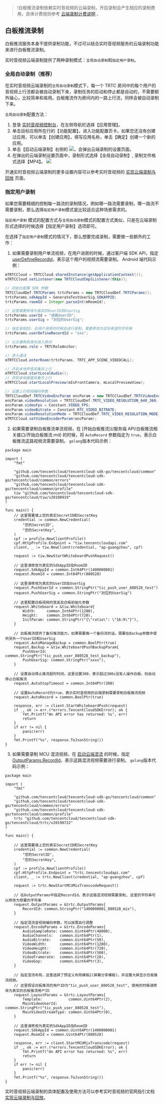 >!白板推流录制依赖实时音视频的云端录制，开启录制会产生相应的录制费用，具体计费规则参考 [云端录制计费说明](https://cloud.tencent.com/document/product/647/45892) 。

## 白板推流录制

白板推流服务本身不提供录制功能，不过可以结合实时音视频服务的云端录制功能来进行白板推流录制。

实时音视频云端录制提供了两种录制模式：`全局自动录制`和`指定用户录制`。

### 全局自动录制（推荐）

在实时音视频云端录制的`全局自动录制`模式下，每一个 TRTC 房间中的每个用户的音视频上行流都会被自动录制下来，录制任务的启动和停止都是自动的，不需要额外操心，比较简单和易用。白板推流作为房间内的一路上行流，同样会被自动录制下来。

`全局自动录制`配置方法：

1. 登录 [实时音视频控制台](https://console.cloud.tencent.com/trtc)，在左侧导航栏选择【应用管理】。
2. 单击目标应用所在行的【功能配置】，进入功能配置页卡。如果您还没有创建过应用，可以单击【创建应用】，填写应用名称，单击【确定】创建一个新的应用。
3. 单击【启动云端录制】右侧的 ![](https://main.qcloudimg.com/raw/3fc81b259baa4edf112af2f570e6d97f.png)，会弹出云端录制的设置页面。
4. 在弹出的云端录制设置页面中，录制形式选择【全局自动录制】, 录制文件格式选择【MP4】。
![](https://main.qcloudimg.com/raw/dba81d336c59f8f274bd88fd7f4b4595.png)

开通实时音视频云端录制的更多设置内容可以参考实时音视频的 [实现云端录制与回放](https://cloud.tencent.com/document/product/647/16823) 页面。

### 指定用户录制

如果您需要精细的控制每一路流的录制情况，例如哪一路流需要录制，哪一路流不需要录制，那么选择`指定用户录制`模式是比较适合这种场景需求的。

`指定用户录制` 模式的配置方式与`全局自动录制`模式的配置方式类似，只是在云端录制形式选择的时候选择【指定用户录制】选项即可。

在选择了`指定用户录制`模式的情况下，那么想要完成录制，需要做一些额外的工作：
1. 如果需要录制用户单流视频，在用户进房的时候，通过客户端 SDK API，指定 [userDefineRecordId](http://doc.qcloudtrtc.com/group__TRTCCloudDef__ios.html#adacd59ca3b1e9e5e6205a0a131a808ce)，表示这个用户的视频流需要录制。
Android 端代码示例：

```java
mTRTCCloud = TRTCCloud.sharedInstance(getApplicationContext());
mTRTCCloud.setListener(new TRTCCloudImplListener(this));

// 初始化配置 SDK 参数
TRTCCloudDef.TRTCParams trtcParams = new TRTCCloudDef.TRTCParams();
trtcParams.sdkAppId = GenerateTestUserSig.SDKAPPID;
trtcParams.roomId = Integer.parseInt(mRoomId);

// 这里需要修改为真实的UserID和UserSig
trtcParams.userId = "进房UserID";
trtcParams.userSig = "对应的UserSig";

// 指定录制ID，在用户进房的时候会进行录制，需要修改为实际希望的字符串
trtcParams.userDefineRecordId = "xxx";

// 以主播角色身份进入房间
trtcParams.role = TRTCRoleAnchor;

// 进入通话
mTRTCCloud.enterRoom(trtcParams, TRTC_APP_SCENE_VIDEOCALL);

// 开启本地声音采集并上行
mTRTCCloud.startLocalAudio();
// 开启本地画面采集并上行
mTRTCCloud.startLocalPreview(mIsFrontCamera, mLocalPreviewView);

// 设置上行视频编码参数
TRTCCloudDef.TRTCVideoEncParam encParam = new TRTCCloudDef.TRTCVideoEncParam();
encParam.videoResolution = TRTCCloudDef.TRTC_VIDEO_RESOLUTION_640_360;
encParam.videoFps = Constant.VIDEO_FPS;
encParam.videoBitrate = Constant.RTC_VIDEO_BITRATE;
encParam.videoResolutionMode = TRTCCloudDef.TRTC_VIDEO_RESOLUTION_MODE_PORTRAIT;
mTRTCCloud.setVideoEncoderParam(encParam);

```

2. 如果需要录制白板推流单流视频，在 [开始白板推流](/服务端 API/白板推流相关接口/开始白板推流.md) 的时候，将 `AutoRecord` 参数指定为 `true`，表示白板推流这路视频流需要录制。
`golang`版本代码示例：

```golang
package main

import (
	"fmt"

	"github.com/tencentcloud/tencentcloud-sdk-go/tencentcloud/common"
	"github.com/tencentcloud/tencentcloud-sdk-go/tencentcloud/common/errors"
	"github.com/tencentcloud/tencentcloud-sdk-go/tencentcloud/common/profile"
	tiw "github.com/tencentcloud/tencentcloud-sdk-go/tencentcloud/tiw/v20190919"
)

func main() {
	// 这里需要填上您的真实SecretID和SecretKey
	credential := common.NewCredential(
		"您的SecretID",
		"您的SecretKey",
	)
	cpf := profile.NewClientProfile()
	cpf.HttpProfile.Endpoint = "tiw.tencentcloudapi.com"
	client, _ := tiw.NewClient(credential, "ap-guangzhou", cpf)

	request := tiw.NewStartWhiteboardPushRequest()

	// 这里请修改为真实的SdkAppID及RoomID
	request.SdkAppId = common.Int64Ptr(1400000001)
	request.RoomId = common.Int64Ptr(880528)

	// 这里请修改为真实的UserID及UserSig
	request.PushUserId = common.StringPtr("tic_push_user_880528_test")
	request.PushUserSig = common.StringPtr("对应的UserSig")

	// 这里配置白板视频的宽高及白板初始化参数
	request.Whiteboard = &tiw.Whiteboard{
		Width:     common.Int64Ptr(1280),
		Height:    common.Int64Ptr(720),
		InitParam: common.StringPtr("{\"ratio\": \"16:9\"}"),
	}

	// 白板推流提供了备份推流能力，如果需要推一个备份流的话，需要在Backup参数中提供另外一个UserID和UserSig
	request.AutoManageBackup = common.BoolPtr(true)
	request.Backup = &tiw.WhiteboardPushBackupParam{
		PushUserId:  common.StringPtr("tic_push_user_880528_test_backup"),
		PushUserSig: common.StringPtr("xxxx"),
	}

	// 设置自动停止推流超时时间，这里设置300，表示超过300s没有人操作白板，则自动停止白板推流
	request.AutoStopTimeout = common.Int64Ptr(300)

	// 设置AutoRecord为true，表示实时音视频的云端录制需要录制白板推流视频
	request.AutoRecord = common.BoolPtr(true)

	response, err := client.StartWhiteboardPush(request)
	if _, ok := err.(*errors.TencentCloudSDKError); ok {
		fmt.Printf("An API error has returned: %s", err)
		return
	}
	if err != nil {
		panic(err)
	}
	fmt.Printf("%s", response.ToJsonString())
}

```

3. 如果需要录制 MCU 混流视频，在 [启动云端混流](https://cloud.tencent.com/document/product/647/44270) 的时候，指定 [OutputParams.RecordId](https://cloud.tencent.com/document/api/647/44055#OutputParams)，表示这路混流视频需要进行录制。
`golang`版本代码示例：

```golang
package main

import (
	"fmt"

	"github.com/tencentcloud/tencentcloud-sdk-go/tencentcloud/common"
	"github.com/tencentcloud/tencentcloud-sdk-go/tencentcloud/common/errors"
	"github.com/tencentcloud/tencentcloud-sdk-go/tencentcloud/common/profile"
	trtc "github.com/tencentcloud/tencentcloud-sdk-go/tencentcloud/trtc/v20190722"
)

func main() {

	// 这里需要填上您的真实SecretID和SecretKey
	credential := common.NewCredential(
		"您的SecretID",
		"您的SecretKey",
	)
	cpf := profile.NewClientProfile()
	cpf.HttpProfile.Endpoint = "trtc.tencentcloudapi.com"
	client, _ := trtc.NewClient(credential, "ap-guangzhou", cpf)

	request := trtc.NewStartMCUMixTranscodeRequest()

	// 在OutputParams中指定RecordId，表示这路混流视频需要录制, 这里的字符串可以修改为想要的字符串
	request.OutputParams = &trtc.OutputParams{
		RecordId: common.StringPtr("1400000001_880528_mix"),
	}

	// 指定混流音视频编码参数，可以按需自行调整
	request.EncodeParams = &trtc.EncodeParams{
		AudioSampleRate: common.Uint64Ptr(48000),
		AudioChannels:   common.Uint64Ptr(1),
		AudioBitrate:    common.Uint64Ptr(50),
		VideoWidth:      common.Uint64Ptr(1280),
		VideoHeight:     common.Uint64Ptr(720),
		VideoBitrate:    common.Uint64Ptr(500),
		VideoFramerate:  common.Uint64Ptr(20),
		VideoGop:        common.Uint64Ptr(3),
	}

	// 指定混流布局，这里选择了预定义布局模板2(屏幕分享模板)，并设置大屏显示白板推流视频。
	// 这里假设白板推流的用户ID为"tic_push_user_880528_test", 使用的时候请修改为真实的白板推流用户ID
	request.LayoutParams = &trtc.LayoutParams{
		Template:            common.Uint64Ptr(2),
		MainVideoUserId:     common.StringPtr("tic_push_user_880528_test"),
		MainVideoStreamType: common.Uint64Ptr(0),
	}

	// 这里请修改为真实的SdkAppID及RoomID
	request.SdkAppId = common.Uint64Ptr(1400000001)
	request.RoomId = common.Uint64Ptr(880528)

	response, err := client.StartMCUMixTranscode(request)
	if _, ok := err.(*errors.TencentCloudSDKError); ok {
		fmt.Printf("An API error has returned: %s", err)
		return
	}
	if err != nil {
		panic(err)
	}
	fmt.Printf("%s", response.ToJsonString())
}

```

实时音视频云端录制的具体配置及使用方法可以参考实时音视频的官网指引文档 [实现云端录制与回放](https://cloud.tencent.com/document/product/647/16823#autoRecord)。
